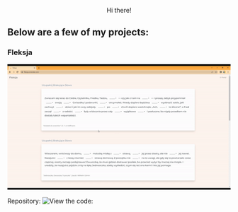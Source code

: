 

<!-- Add a brief introduction or bio -->
<p align="center">
  Hi there! 
</p>

<!-- Add some badges or shields -->
<p align="center">
<p align="center">

  


<!-- Add a section for your projects -->
## Below are a few of my projects:



###  Fleksja
![Fleksja](/fleksja.gif)

Repository: ![View the code:]([https://github.com/your-username/project2](https://github.com/MaiaPiko/Fleksja-FullStack))






